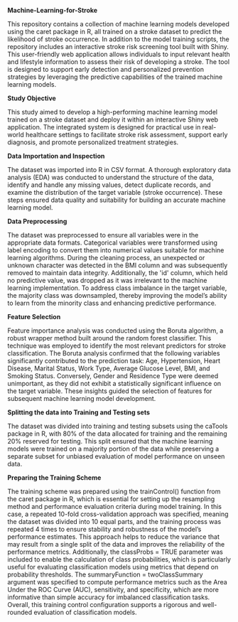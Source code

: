 **Machine-Learning-for-Stroke**

This repository contains a collection of machine learning models developed using the caret package in R, all trained on a stroke dataset to predict the likelihood of stroke occurrence. In addition to the model training scripts, the repository includes an interactive stroke risk screening tool built with Shiny. This user-friendly web application allows individuals to input relevant health and lifestyle information to assess their risk of developing a stroke. The tool is designed to support early detection and personalized prevention strategies by leveraging the predictive capabilities of the trained machine learning models.

**Study Objective**

This study aimed to develop a high-performing machine learning model trained on a stroke dataset and deploy it within an interactive Shiny web application. The integrated system is designed for practical use in real-world healthcare settings to facilitate stroke risk assessment, support early diagnosis, and promote personalized treatment strategies.

**Data Importation and Inspection**

The dataset was imported into R in CSV format. A thorough exploratory data analysis (EDA) was conducted to understand the structure of the data, identify and handle any missing values, detect duplicate records, and examine the distribution of the target variable (stroke occurrence). These steps ensured data quality and suitability for building an accurate machine learning model.

**Data Preprocessing**

The dataset was preprocessed to ensure all variables were in the appropriate data formats. Categorical variables were transformed using label encoding to convert them into numerical values suitable for machine learning algorithms. During the cleaning process, an unexpected or unknown character was detected in the BMI column and was subsequently removed to maintain data integrity. Additionally, the 'id' column, which held no predictive value, was dropped as it was irrelevant to the machine learning implementation. To address class imbalance in the target variable, the majority class was downsampled, thereby improving the model’s ability to learn from the minority class and enhancing predictive performance.

**Feature Selection**

Feature importance analysis was conducted using the Boruta algorithm, a robust wrapper method built around the random forest classifier. This technique was employed to identify the most relevant predictors for stroke classification. The Boruta analysis confirmed that the following variables significantly contributed to the prediction task: Age, Hypertension, Heart Disease, Marital Status, Work Type, Average Glucose Level, BMI, and Smoking Status. Conversely, Gender and Residence Type were deemed unimportant, as they did not exhibit a statistically significant influence on the target variable. These insights guided the selection of features for subsequent machine learning model development.

**Splitting the data into Training and Testing sets**

The dataset was divided into training and testing subsets using the caTools package in R, with 80% of the data allocated for training and the remaining 20% reserved for testing. This split ensured that the machine learning models were trained on a majority portion of the data while preserving a separate subset for unbiased evaluation of model performance on unseen data.

**Preparing the Training Scheme**

The training scheme was prepared using the trainControl() function from the caret package in R, which is essential for setting up the resampling method and performance evaluation criteria during model training. In this case, a repeated 10-fold cross-validation approach was specified, meaning the dataset was divided into 10 equal parts, and the training process was repeated 4 times to ensure stability and robustness of the model’s performance estimates. This approach helps to reduce the variance that may result from a single split of the data and improves the reliability of the performance metrics. Additionally, the classProbs = TRUE parameter was included to enable the calculation of class probabilities, which is particularly useful for evaluating classification models using metrics that depend on probability thresholds. The summaryFunction = twoClassSummary argument was specified to compute performance metrics such as the Area Under the ROC Curve (AUC), sensitivity, and specificity, which are more informative than simple accuracy for imbalanced classification tasks. Overall, this training control configuration supports a rigorous and well-rounded evaluation of classification models.
